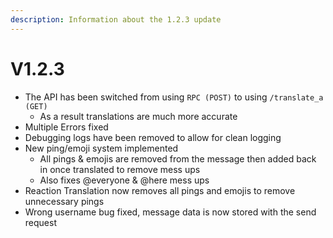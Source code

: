 ```yaml
---
description: Information about the 1.2.3 update
---
```


# V1.2.3

* The API has been switched from using `RPC (POST)` to using `/translate_a (GET)`&#x20;
  * As a result translations are much more accurate
* Multiple Errors fixed
* Debugging logs have been removed to allow for clean logging
* New ping/emoji system implemented
  * All pings & emojis are removed from the message then added back in once translated to remove mess ups
  * Also fixes @everyone & @here mess ups
* Reaction Translation now removes all pings and emojis to remove unnecessary pings
* Wrong username bug fixed, message data is now stored with the send request
